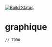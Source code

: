 [![Build Status](https://travis-ci.org/amrhassan/graphique.svg)](https://travis-ci.org/amrhassan/graphique)

graphique
=========
```// TODO```
